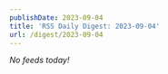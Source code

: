 ```yaml
---
publishDate: 2023-09-04
title: 'RSS Daily Digest: 2023-09-04'
url: /digest/2023-09-04
---
```


_No feeds today!_

